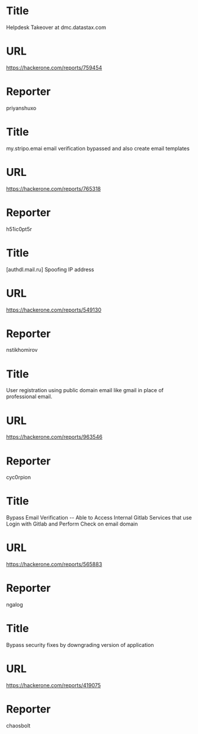 # Title
Helpdesk Takeover at dmc.datastax.com
# URL 
https://hackerone.com/reports/759454
# Reporter 
priyanshuxo

# Title
my.stripo.emai email verification bypassed and also create email templates
# URL 
https://hackerone.com/reports/765318
# Reporter 
h51ic0pt5r

# Title
[authdl.mail.ru] Spoofing IP address
# URL 
https://hackerone.com/reports/549130
# Reporter 
nstikhomirov

# Title
User registration using public domain email like gmail in place of professional email.
# URL 
https://hackerone.com/reports/963546
# Reporter 
cyc0rpion

# Title
Bypass Email Verification -- Able to Access Internal Gitlab Services that use Login with Gitlab and Perform Check on email domain
# URL 
https://hackerone.com/reports/565883
# Reporter 
ngalog

# Title
Bypass security fixes by downgrading version of application
# URL 
https://hackerone.com/reports/419075
# Reporter 
chaosbolt

